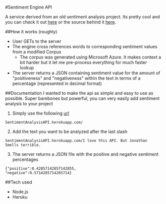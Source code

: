 #Sentiment Engine API

A service derived from an old sentiment analysis project. Its pretty cool and you can check it out [here](http://internetthoughts.net/) or the source behind it [here](https://github.com/Jspsun/WhatDoesTheInternetThink).


##How it works (roughly)
- User GETs to the server
- The engine cross references words to corresponding sentiment values from a modified Corpus
  - The corpus was generated using Microsoft Azure. It makes context a bit harder but it let me pre-process everything for much faster lookup
- The server returns a JSON containing sentiment value for the amount of "positiveness" and "negativeness" within the text in terms of a percentage (represented in decimal format)

##Documentation
I wanted to make the api as simple and easy to use as possible. Super barebones but powerful, you can very easily add sentiment analysis to your project

1. Simply use the following [url](sentimentanalysisapi.herokuapp.com/)
  ```
  SentimentAnalysisAPI.herokuapp.com/
  ```

2. Add the text you want to be analyzed after the last slash
  ```
  SentimentAnalysisAPI.herokuapp.com/I love this API. But Jonathan Smells terrible.
  ```

3. The server returns a JSON file with the positive and negative sentiment percentages
  ```
  {"positive":0.42857142857142855,
  "negative":0.5714285714285714}
  ```

##Tech used
- Node.js
- Heroku
